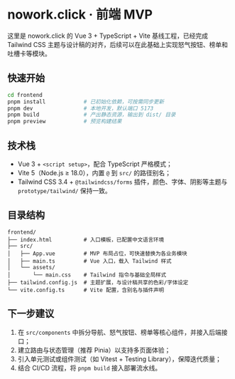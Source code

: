# nowork.click · 前端 MVP

这里是 nowork.click 的 Vue 3 + TypeScript + Vite 基线工程，已经完成 Tailwind CSS 主题与设计稿的对齐，后续可以在此基础上实现怒气按钮、榜单和吐槽卡等模块。

## 快速开始

```bash
cd frontend
pnpm install            # 已初始化依赖，可按需同步更新
pnpm dev                # 本地开发，默认端口 5173
pnpm build              # 产出静态资源，输出到 dist/ 目录
pnpm preview            # 预览构建结果
```

## 技术栈

- Vue 3 + `<script setup>`，配合 TypeScript 严格模式；
- Vite 5（Node.js ≥ 18.0），内置 `@` 到 `src/` 的路径别名；
- Tailwind CSS 3.4 + `@tailwindcss/forms` 插件，颜色、字体、阴影等主题与 `prototype/tailwind/` 保持一致。

## 目录结构

```
frontend/
├── index.html          # 入口模板，已配置中文语言环境
├── src/
│   ├── App.vue         # MVP 布局占位，可快速替换为各业务模块
│   ├── main.ts         # Vue 入口，载入 Tailwind 样式
│   └── assets/
│       └── main.css    # Tailwind 指令与基础全局样式
├── tailwind.config.js  # 主题扩展，与设计稿共享的色彩/字体设定
└── vite.config.ts      # Vite 配置，含别名与插件声明
```

## 下一步建议

1. 在 `src/components` 中拆分导航、怒气按钮、榜单等核心组件，并接入后端接口；
2. 建立路由与状态管理（推荐 Pinia）以支持多页面体验；
3. 引入单元测试或组件测试（如 Vitest + Testing Library），保障迭代质量；
4. 结合 CI/CD 流程，将 `pnpm build` 接入部署流水线。
